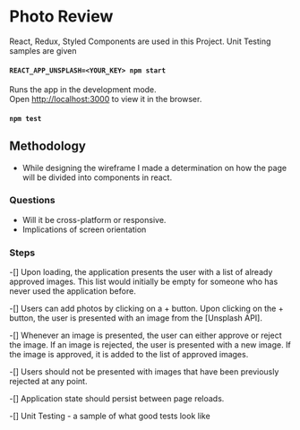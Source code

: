 # Photo Review

React, Redux, Styled Components are used in this Project.
Unit Testing samples are given

#### `REACT_APP_UNSPLASH=<YOUR_KEY> npm start`

Runs the app in the development mode.\
Open [http://localhost:3000](http://localhost:3000) to view it in the browser.

#### `npm test`

## Methodology
- While designing the wireframe I made a determination on how the page
  will be divided into components in react.
### Questions
- Will it be cross-platform or responsive.
- Implications of screen orientation


### Steps
-[] Upon loading, the application presents the user with a list of already approved images.
This list would initially be empty for someone who has never used the application before.

-[] Users can add photos by clicking on a + button. Upon clicking on the + button, the user is presented
with an image from the [Unsplash API]. 

-[] Whenever an image is presented, the user can either approve or reject the image.
If an image is rejected, the user is presented with a new image. If the image is approved,
it is added to the list of approved images.

-[] Users should not be presented with images that have been previously rejected at any point.

-[] Application state should persist between page reloads.

-[] Unit Testing - a sample of what good tests look like
